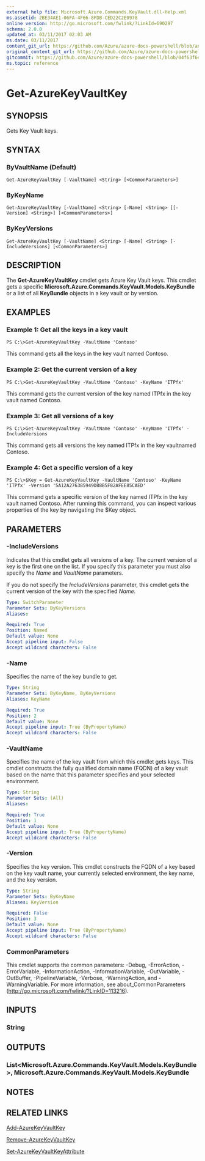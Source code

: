 ```yaml
---
external help file: Microsoft.Azure.Commands.KeyVault.dll-Help.xml
ms.assetid: 2BE34AE1-06FA-4F66-8FDB-CED22C2E0978
online version: http://go.microsoft.com/fwlink/?LinkId=690297
schema: 2.0.0
updated_at: 03/11/2017 02:03 AM
ms.date: 03/11/2017
content_git_url: https://github.com/Azure/azure-docs-powershell/blob/anne052617/azureps-cmdlets-docs/ResourceManager/AzureRM.KeyVault/v2.7.0/Get-AzureKeyVaultKey.md
original_content_git_url: https://github.com/Azure/azure-docs-powershell/blob/anne052617/azureps-cmdlets-docs/ResourceManager/AzureRM.KeyVault/v2.7.0/Get-AzureKeyVaultKey.md
gitcommit: https://github.com/Azure/azure-docs-powershell/blob/04f63f6e685743ace2c57eb157574e34e8610b1c
ms.topic: reference
---
```


# Get-AzureKeyVaultKey

## SYNOPSIS
Gets Key Vault keys.

## SYNTAX

### ByVaultName (Default)
```
Get-AzureKeyVaultKey [-VaultName] <String> [<CommonParameters>]
```

### ByKeyName
```
Get-AzureKeyVaultKey [-VaultName] <String> [-Name] <String> [[-Version] <String>] [<CommonParameters>]
```

### ByKeyVersions
```
Get-AzureKeyVaultKey [-VaultName] <String> [-Name] <String> [-IncludeVersions] [<CommonParameters>]
```

## DESCRIPTION
The **Get-AzureKeyVaultKey** cmdlet gets Azure Key Vault keys.
This cmdlet gets a specific **Microsoft.Azure.Commands.KeyVault.Models.KeyBundle** or a list of all **KeyBundle** objects in a key vault or by version.

## EXAMPLES

### Example 1: Get all the keys in a key vault
```
PS C:\>Get-AzureKeyVaultKey -VaultName 'Contoso'
```

This command gets all the keys in the key vault named Contoso.

### Example 2: Get the current version of a key
```
PS C:\>Get-AzureKeyVaultKey -VaultName 'Contoso' -KeyName 'ITPfx'
```

This command gets the current version of the key named ITPfx in the key vault named Contoso.

### Example 3: Get all versions of a key
```
PS C:\>Get-AzureKeyVaultKey -VaultName 'Contoso' -KeyName 'ITPfx' -IncludeVersions
```

This command gets all versions the key named ITPfx in the key vaultnamed Contoso.

### Example 4: Get a specific version of a key
```
PS C:\>$Key = Get-AzureKeyVaultKey -VaultName 'Contoso' -KeyName 'ITPfx' -Version '5A12A276385949DB8B5F82AFEE85CAED'
```

This command gets a specific version of the key named ITPfx in the key vault named Contoso.
After running this command, you can inspect various properties of the key by navigating the $Key object.

## PARAMETERS

### -IncludeVersions
Indicates that this cmdlet gets all versions of a key.
The current version of a key is the first one on the list.
If you specify this parameter you must also specify the *Name* and *VaultName* parameters.

If you do not specify the *IncludeVersions* parameter, this cmdlet gets the current version of the key with the specified *Name*.

```yaml
Type: SwitchParameter
Parameter Sets: ByKeyVersions
Aliases: 

Required: True
Position: Named
Default value: None
Accept pipeline input: False
Accept wildcard characters: False
```

### -Name
Specifies the name of the key bundle to get.

```yaml
Type: String
Parameter Sets: ByKeyName, ByKeyVersions
Aliases: KeyName

Required: True
Position: 2
Default value: None
Accept pipeline input: True (ByPropertyName)
Accept wildcard characters: False
```

### -VaultName
Specifies the name of the key vault from which this cmdlet gets keys.
This cmdlet constructs the fully qualified domain name (FQDN) of a key vault based on the name that this parameter specifies and your selected environment.

```yaml
Type: String
Parameter Sets: (All)
Aliases: 

Required: True
Position: 1
Default value: None
Accept pipeline input: True (ByPropertyName)
Accept wildcard characters: False
```

### -Version
Specifies the key version.
This cmdlet constructs the FQDN of a key based on the key vault name, your currently selected environment, the key name, and the key version.

```yaml
Type: String
Parameter Sets: ByKeyName
Aliases: KeyVersion

Required: False
Position: 3
Default value: None
Accept pipeline input: True (ByPropertyName)
Accept wildcard characters: False
```

### CommonParameters
This cmdlet supports the common parameters: -Debug, -ErrorAction, -ErrorVariable, -InformationAction, -InformationVariable, -OutVariable, -OutBuffer, -PipelineVariable, -Verbose, -WarningAction, and -WarningVariable. For more information, see about_CommonParameters (http://go.microsoft.com/fwlink/?LinkID=113216).

## INPUTS

### String

## OUTPUTS

### List<Microsoft.Azure.Commands.KeyVault.Models.KeyBundle>, Microsoft.Azure.Commands.KeyVault.Models.KeyBundle

## NOTES

## RELATED LINKS

[Add-AzureKeyVaultKey](./Add-AzureKeyVaultKey.md)

[Remove-AzureKeyVaultKey](./Remove-AzureKeyVaultKey.md)

[Set-AzureKeyVaultKeyAttribute](./Set-AzureKeyVaultKeyAttribute.md)

